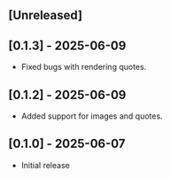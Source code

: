 ## [Unreleased]

## [0.1.3] - 2025-06-09

- Fixed bugs with rendering quotes.

## [0.1.2] - 2025-06-09

- Added support for images and quotes.

## [0.1.0] - 2025-06-07

- Initial release
